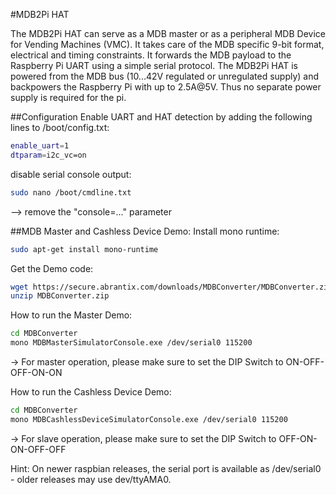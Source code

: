 <!--
---
name: MDB2Pi HAT
class: board
type: IO,Power
formfactor: HAT
manufacturer: Abrantix
description: Multi-Drop-Bus MDB Converter Board for the Raspberry Pi
url: http://www.abrantix.com/MDBConverter.html
buy: http://blog.abrantix.com/webshop/
image: 'mdb2pi-hat.png'
pincount: 40
eeprom: yes
power:
  '1':
  '2':
  '4':
  '17':
ground:
  '6':
  '9':
  '14':
  '20':
  '25':
  '30':
  '34':
  '39':
pin:
  '8':
    mode: UART
  '10':
    mode: UART
  '27':
    mode: i2c
  '28':
    mode: i2c
i2c:
  '0x50':
    name: HAT EEPROM
    device: 24C32
-->
#MDB2Pi HAT

The MDB2Pi HAT can serve as a MDB master or as a peripheral MDB Device for Vending Machines (VMC). It takes care of the MDB specific 9-bit format, electrical and timing constraints. It forwards the MDB payload to the Raspberry Pi UART using a simple serial protocol.
The MDB2Pi HAT is powered from the MDB bus (10...42V regulated or unregulated supply) and backpowers the Raspberry Pi with up to 2.5A@5V. Thus no separate power supply is required for the pi.

##Configuration
Enable UART and HAT detection by adding the following lines to /boot/config.txt:
```bash
enable_uart=1
dtparam=i2c_vc=on
```

disable serial console output:
```bash
sudo nano /boot/cmdline.txt
```
--> remove the "console=..." parameter

##MDB Master and Cashless Device Demo:
Install mono runtime:
```bash
sudo apt-get install mono-runtime
```

Get the Demo code:
```bash
wget https://secure.abrantix.com/downloads/MDBConverter/MDBConverter.zip
unzip MDBConverter.zip
```

How to run the Master Demo:

```bash
cd MDBConverter
mono MDBMasterSimulatorConsole.exe /dev/serial0 115200
```
-> For master operation, please make sure to set the DIP Switch to ON-OFF-OFF-ON-ON

How to run the Cashless Device Demo:
```bash
cd MDBConverter
mono MDBCashlessDeviceSimulatorConsole.exe /dev/serial0 115200
```
-> For slave operation, please make sure to set the DIP Switch to OFF-ON-ON-OFF-OFF

Hint: On newer raspbian releases, the serial port is available as /dev/serial0 - older releases may use dev/ttyAMA0.



